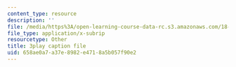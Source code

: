 ```yaml
---
content_type: resource
description: ''
file: /media/https%3A/open-learning-course-data-rc.s3.amazonaws.com/18-06-linear-algebra-spring-2010/658ae0a7a37e8982e4718a5b057f90e2_QNpj-gOXW9M.srt
file_type: application/x-subrip
resourcetype: Other
title: 3play caption file
uid: 658ae0a7-a37e-8982-e471-8a5b057f90e2
---
```

